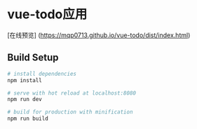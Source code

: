 # vue-todo应用

[在线预览] (https://mqp0713.github.io/vue-todo/dist/index.html)

## Build Setup

``` bash
# install dependencies
npm install

# serve with hot reload at localhost:8080
npm run dev

# build for production with minification
npm run build